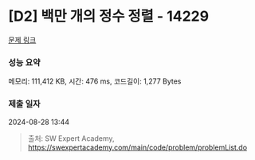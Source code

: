 # [D2] 백만 개의 정수 정렬 - 14229 

[문제 링크](https://swexpertacademy.com/main/code/problem/problemDetail.do?contestProbId=AX_Y-4T6-yoDFAVy) 

### 성능 요약

메모리: 111,412 KB, 시간: 476 ms, 코드길이: 1,277 Bytes

### 제출 일자

2024-08-28 13:44



> 출처: SW Expert Academy, https://swexpertacademy.com/main/code/problem/problemList.do